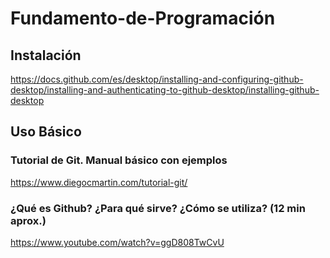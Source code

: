 # Fundamento-de-Programación

## Instalación

https://docs.github.com/es/desktop/installing-and-configuring-github-desktop/installing-and-authenticating-to-github-desktop/installing-github-desktop


## Uso Básico

### Tutorial de Git. Manual básico con ejemplos

https://www.diegocmartin.com/tutorial-git/

### ¿Qué es Github? ¿Para qué sirve? ¿Cómo se utiliza? (12 min aprox.)

https://www.youtube.com/watch?v=ggD808TwCvU


